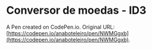 # Conversor de moedas - ID3

A Pen created on CodePen.io. Original URL: [https://codepen.io/anaboteleiro/pen/NWMGgxb](https://codepen.io/anaboteleiro/pen/NWMGgxb).


